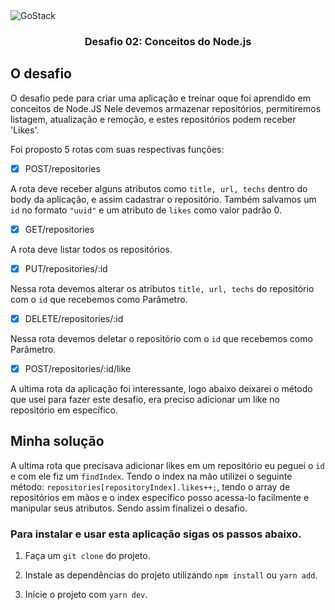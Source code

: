 <img alt="GoStack" src="https://storage.googleapis.com/golden-wind/bootcamp-gostack/header-desafios-new.png" />

<h3 align="center">
  Desafio 02: Conceitos do Node.js
</h3>

## O desafio 

O desafio pede para criar uma aplicação e treinar oque foi aprendido em conceitos de Node.JS
Nele devemos armazenar repositórios, permitiremos listagem, atualização e remoção, e estes repositórios podem receber 'Likes'.

Foi proposto 5 rotas com suas respectivas funções: 

- [x] POST/repositories

A rota deve receber alguns atributos como ``` title, url, techs ``` dentro do body da aplicação, e assim cadastrar o repositório. Também salvamos um ``` id ``` no formato ``` "uuid" ``` e um atributo de ```likes``` como valor padrão 0.

- [x] GET/repositories

A rota deve listar todos os repositórios.

- [x] PUT/repositories/:id

Nessa rota devemos alterar os atributos  ``` title, url, techs ``` do repositório com o ``` id ``` que recebemos como Parâmetro.

- [x] DELETE/repositories/:id

Nessa rota devemos deletar o repositório com o ``` id ``` que recebemos como Parâmetro.

- [x] POST/repositories/:id/like

A ultima rota da aplicação foi interessante, logo abaixo deixarei o método que usei para fazer este desafio, era preciso adicionar um like no repositório em específico.

## Minha solução

A ultima rota que precisava adicionar likes em um repositório eu peguei o ```id``` e com ele fiz um ```findIndex```. Tendo o index na mão utilizei o seguinte método: ```repositories[repositoryIndex].likes++;```, tendo o array de repositórios em mãos e o index específico posso acessa-lo facilmente e manipular seus atributos. Sendo assim finalizei o desafio.

### Para instalar e usar esta aplicação sigas os passos abaixo.

1. Faça um ```git clone``` do projeto.

2. Instale as dependências do projeto utilizando ```npm install``` ou ```yarn add```.

3. Inicie o projeto com ```yarn dev```.